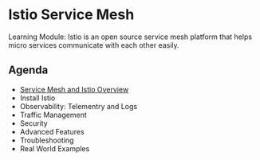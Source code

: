 # Istio Service Mesh

Learning Module: Istio is an open source service mesh platform that helps micro services communicate with each other easily.

## Agenda

- [Service Mesh and Istio Overview](service-mesh-istio-overview.md)
- Install Istio
- Observability: Telementry and Logs
- Traffic Management
- Security
- Advanced Features
- Troubleshooting
- Real World Examples
  